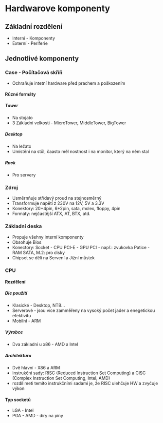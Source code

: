 # Hardwarove komponenty

## Základní rozdělení

* Interní - Komponenty
* Externí - Periferie

## Jednotlivé komponenty

### Case - Počítačová skříň 

* Ochraňuje intetní hardware před prachem a poškozením 
#### Různé formáty

##### Tower 

* Na stojato
* 3 Základní velkosti - MicroTower, MiddleTower, BigTower

##### Desktop 

* Na ležato
* Umístění na stůl, čaasto měl nostnost i na monitor, který na něm stal

##### Rack

* Pro servery

### Zdroj

* Usměrnňuje střídavý proud na stejnosměrný
* Transformuje napětí z 230V na 12V, 5V a 3.3V
* Konektory: 20+4pin, 6+2pin, sata, molex, floppy, 4pin
* Formáty: nejčastější ATX, AT, BTX, atd.

### Základní deska

* Propuje všehny interní komponenty
* Obsohuje Bios
* Konectory: Socket - CPU
             PCI-E - GPU
             PCI - např.: zvukovka
             Patice - RAM
             SATA, M.2: pro disky
* Chipset se dělí na Servení a Jižní můstek

### CPU

#### Rozdělení

##### Dle použití

* Klasické - Desktop, NTB...
* Serverové - jsou více zamměřeny na vysoký počet jader a enegetickou efektivitu
* Mobilní - ARM

##### Výrobce

* Dva základní u x86 - AMD a Intel

##### Architektura

* Dvě hlavní - X86 a ARM
* Instrukční sady: RISC (Reduced Instruction Set Computing) a CISC (Complex Instruction Set Computing, Intel, AMD)
* rozdíl meti temito instrukčními sadami je, že RISC ulehčuje HW a zvyčuje výkon

#### Typ socketů

* LGA - Intel
* PGA - AMD - diry na piny
